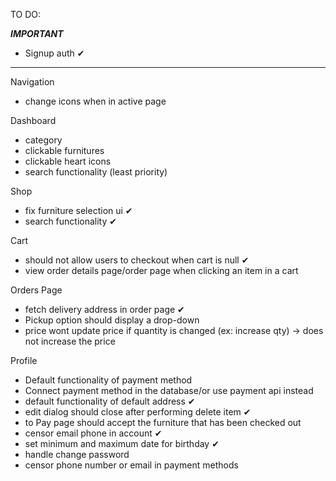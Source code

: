 TO DO:

*****IMPORTANT*****
- Signup auth ✔
*******************

Navigation
- change icons when in active page
  
Dashboard
- category 
- clickable furnitures 
- clickable heart icons
- search functionality (least priority) 

Shop
- fix furniture selection ui ✔
- search functionality ✔

Cart
- should not allow users to checkout when cart is null ✔
- view order details page/order page when clicking an item in a cart

Orders Page
- fetch delivery address in order page ✔
- Pickup option should display a drop-down 
- price wont update price if quantity is changed (ex: increase qty) -> does not increase the price

Profile

- Default functionality of payment method 
- Connect payment method in the database/or use payment api instead 
- default functionality of default address ✔
- edit dialog should close after performing delete item ✔
- to Pay page should accept the furniture that has been checked out
- censor email phone in account  ✔
- set minimum and maximum date for birthday ✔
- handle change password
- censor phone number or email in payment methods
